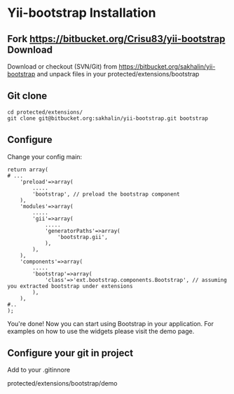 Yii-bootstrap Installation
=====================
Fork https://bitbucket.org/Crisu83/yii-bootstrap
Download
--------

Download or checkout (SVN/Git) from https://bitbucket.org/sakhalin/yii-bootstrap and unpack files in your protected/extensions/bootstrap

Git clone
---------
    cd protected/extensions/
    git clone git@bitbucket.org:sakhalin/yii-bootstrap.git bootstrap

Configure
---------

Change your config main:

    return array(
    # ...
        'preload'=>array(
            .....
            'bootstrap', // preload the bootstrap component
        ),
        'modules'=>array(
            .....
            'gii'=>array(
                .....
                'generatorPaths'=>array(
                    'bootstrap.gii',
                ),
            ),
        ),
        'components'=>array(
            .....
            'bootstrap'=>array(
                'class'=>'ext.bootstrap.components.Bootstrap', // assuming you extracted bootstrap under extensions
            ),
        ),
    #..
    );

You're done! Now you can start using Bootstrap in your application. For examples on how to use the widgets please visit the demo page.

Configure your git in project
---------
Add to your .gitinnore

protected/extensions/bootstrap/demo


